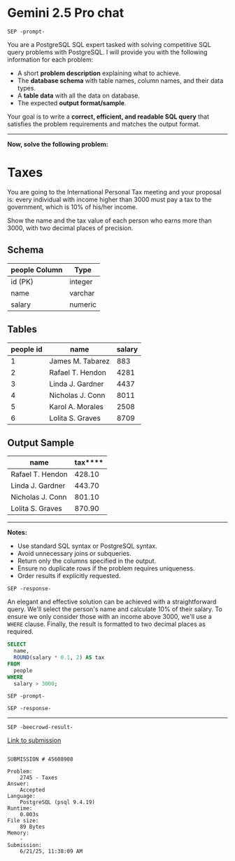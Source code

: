 # Gemini 2.5 Pro chat

`SEP -prompt-`

You are a PostgreSQL SQL expert tasked with solving competitive SQL query problems with PostgreSQL. I will provide you with the following information for each problem:

* A short **problem description** explaining what to achieve.
* The **database schema** with table names, column names, and their data types.
* A **table data** with all the data on database.
* The expected **output format/sample**.

Your goal is to write a **correct, efficient, and readable SQL query** that satisfies the problem requirements and matches the output format.

---

**Now, solve the following problem:**

# Taxes

You are going to the International Personal Tax meeting and your proposal is: every individual with income higher than 3000 must pay a tax to the government, which is 10% of his/her income.  
  
Show the name and the tax value of each person who earns more than 3000, with two decimal places of precision.

## Schema

people  **Column** | **Type**  
---|---  
id (PK) | integer  
name | varchar  
salary | numeric  
  
## Tables

people  **id** | **name** | **salary**  
---|---|---  
1 | James M. Tabarez | 883  
2 | Rafael T. Hendon | 4281  
3 | Linda J. Gardner | 4437  
4 | Nicholas J. Conn | 8011  
5 | Karol A. Morales | 2508  
6 | Lolita S. Graves | 8709  
  
## Output Sample

**name** |  **tax******  
---|---  
Rafael T. Hendon | 428.10  
Linda J. Gardner | 443.70  
Nicholas J. Conn | 801.10  
Lolita S. Graves | 870.90

---

**Notes:**

* Use standard SQL syntax or PostgreSQL syntax.
* Avoid unnecessary joins or subqueries.
* Return only the columns specified in the output.
* Ensure no duplicate rows if the problem requires uniqueness.
* Order results if explicitly requested.

`SEP -response-`

An elegant and effective solution can be achieved with a straightforward query. We'll select the person's name and calculate 10% of their salary. To ensure we only consider those with an income above 3000, we'll use a `WHERE` clause. Finally, the result is formatted to two decimal places as required.

```sql
SELECT
  name,
  ROUND(salary * 0.1, 2) AS tax
FROM
  people
WHERE
  salary > 3000;
```

`SEP -prompt-`



`SEP -response-`

---

`SEP -beecrowd-result-`

[Link to submission](https://judge.beecrowd.com/en/runs/code/45608908)

```

SUBMISSION # 45608908

Problem:
    2745 - Taxes 
Answer:
    Accepted 
Language:
    PostgreSQL (psql 9.4.19) 
Runtime:
    0.003s 
File size:
    89 Bytes 
Memory:
    - 
Submission:
    6/21/25, 11:38:09 AM 


```